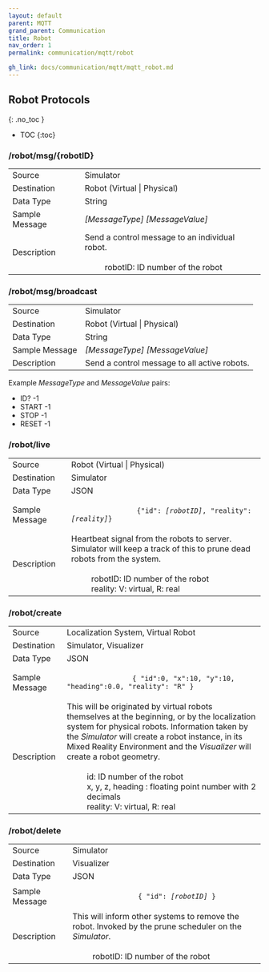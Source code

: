 ```yaml
---
layout: default
parent: MQTT
grand_parent: Communication
title: Robot
nav_order: 1
permalink: communication/mqtt/robot

gh_link: docs/communication/mqtt/mqtt_robot.md
---
```


## Robot Protocols
{: .no_toc }

- TOC
{:toc}

### /robot/msg/{robotID}

<table>
    <tr><td>Source</td><td>Simulator</td></tr>
    <tr><td>Destination</td><td>Robot (Virtual | Physical)</td></tr>
    <tr><td>Data Type</td><td>String</td></tr>
    <tr><td>Sample Message</td><td>
        <i>[MessageType] [MessageValue]</i>
    </td></tr>
    <tr><td>Description</td>
        <td>Send a control message to an individual robot.
            <br><br>
            <dd>robotID: ID number of the robot</dd>
        </td>
    </tr>
</table>

### /robot/msg/broadcast

<table>
    <tr><td>Source</td><td>Simulator</td></tr>
    <tr><td>Destination</td><td>Robot (Virtual | Physical)</td></tr>
    <tr><td>Data Type</td><td>String</td></tr>
    <tr><td>Sample Message</td><td>
        <i>[MessageType] [MessageValue]</i>
    </td></tr>
    <tr><td>Description</td><td>Send a control message to all active robots.
    </td></tr>
</table>


Example *MessageType* and *MessageValue* pairs:
- ID? -1
- START -1
- STOP -1
- RESET -1


### /robot/live

<table>
    <tr><td>Source</td><td>Robot (Virtual | Physical)</td></tr>
    <tr><td>Destination</td><td>Simulator</td></tr>
    <tr><td>Data Type</td><td>JSON</td></tr>
    <tr><td>Sample Message</td><td>
        <div class="language-json highlighter-rouge">
            <code class="highlight">
                {"id": <i>[robotID]</i>, "reality": <i>[reality]</i>}
            </code>
        </div>
    </td></tr>
    <tr><td>Description</td><td>
        Heartbeat signal from the robots to server.
        Simulator will keep a track of this to prune dead robots from the system.
        <br><br>
        <dd>robotID: ID number of the robot</dd>
        <dd>reality: V: virtual, R: real</dd>
    </td></tr>
</table>

### /robot/create

<table>
    <tr><td>Source</td><td>Localization System, Virtual Robot</td></tr>
    <tr><td>Destination</td><td>Simulator, Visualizer</td></tr>
    <tr><td>Data Type</td><td>JSON</td></tr>
    <tr><td>Sample Message</td><td>
        <div class="language-json highlighter-rouge">
            <code class="highlight">
                { "id":0, "x":10, "y":10, "heading":0.0, "reality": "R" }
            </code>
        </div>
    </td></tr>
    <tr><td>Description</td><td>
        This will be originated by virtual robots themselves at the beginning,
        or by the localization system for physical robots.
        Information taken by the <i>Simulator</i> will create a robot instance,
        in its Mixed Reality Environment and the <i>Visualizer</i> will create a robot geometry.
        <br><br>
        <dd>id: ID number of the robot</dd>
        <dd>x, y, z, heading : floating point number with 2 decimals</dd>
        <dd>reality: V: virtual, R: real</dd>
    </td></tr>
</table>

### /robot/delete

<table>
    <tr><td>Source</td><td>Simulator</td></tr>
    <tr><td>Destination</td><td>Visualizer</td></tr>
    <tr><td>Data Type</td><td>JSON</td></tr>
    <tr><td>Sample Message</td><td>
        <div class="language-json highlighter-rouge">
            <code class="highlight">
                { "id": <i>[robotID]</i> }
            </code>
        </div>
    </td></tr>
    <tr><td>Description</td><td>
        This will inform other systems to remove the robot.
        Invoked by the prune scheduler on the <i>Simulator</i>.
        <br><br>
        <dd>robotID: ID number of the robot</dd>
    </td></tr>
</table>
